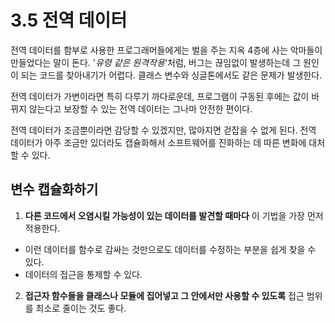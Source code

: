 # 3.5 전역 데이터

전역 데이터를 함부로 사용한 프로그래머들에게는 벌을 주는 지옥 4층에 사는 악마들이 만들었다는 말이 돈다.
'_유령 같은 원격작용_'처럼, 버그는 끊임없이 발생하는데 그 원인이 되는 코드를 찾아내기가 어렵다. 클래스 변수와 싱글톤에서도 같은 문제가 발생한다.

전역 데이터가 가변이라면 특히 다루기 까다로운데, 프로그램이 구동된 후에는 값이 바뀌지 않는다고 보장할 수 있는 전역 데이터는 그나마 안전한 편이다.

전역 데이터가 조금뿐이라면 감당할 수 있겠지만, 많아지면 걷잡을 수 없게 된다. 전역 데이터가 아주 조금만 있더라도 캡슐화해서 소프트웨어를 진화하는 데 따른 변화에 대처할 수 있다.

## **변수 캡슐화하기**

1. **다른 코드에서 오염시킬 가능성이 있는 데이터를 발견할 때마다** 이 기법을 가장 먼저 적용한다.

- 이런 데이터를 함수로 감싸는 것만으로도 데이터를 수정하는 부분을 쉽게 찾을 수 있다.
- 데이터의 접근을 통제할 수 있다.

2. **접근자 함수들을 클래스나 모듈에 집어넣고 그 안에서만 사용할 수 있도록** 접근 범위를 최소로 줄이는 것도 좋다.
